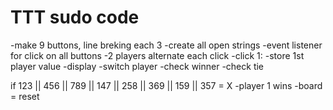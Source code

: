 # TTT sudo code

-make 9 buttons, line breking each 3
-create all open strings
-event listener for click on all buttons
-2 players alternate each click
-click 1:
    -store 1st player value
    -display
    -switch player
    -check winner
    -check tie

if 123 || 456 || 789 || 147 || 258 || 369 || 159 || 357 = X
    -player 1 wins
    -board = reset